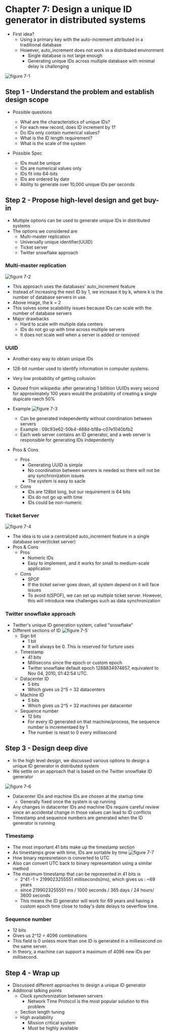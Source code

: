 # Chapter 7: Design a unique ID generator in distributed systems
- First idea?   
  - Using a primary key with the auto-increment attributed in a traditional database
  - However, auto_increment does not work in a distributed environment
    - Single database is not large enough 
    - Generating unique IDs across multiple database with minimal delay is challenging

![figure 7-1](./images_kh/fig-7-1.png)

## Step 1 - Understand the problem and establish design scope
- Possible questions
  - What are the characteristics of unique IDs?
  - For each new record, does ID increment by 1?
  - Do IDs only contain numerical values?
  - What is the ID length requirement?
  - What is the scale of the system

- Possible Spec
  - IDs must be unique
  - IDs are numerical values only
  - IDs fit into 64-bits
  - IDs are ordered by date
  - Ability to generate over 10,000 unique IDs per seconds

## Step 2 - Propose high-level design and get buy-in
- Multiple options can be used to generate unique IDs in distributed systems
- The options we considered are
  - Multi-master replication
  - Universally unique identifier(UUID)
  - Ticket server
  - Twitter snowflake approach

### Multi-master replication
![figure 7-2](./images_kh/fig-7-2.png)
- This approach uses the databases' auto_increment feature
- Instead of increasing the next ID by 1, we increase it by k, where k is the number of database servers in use.
- Above image, the k = 2
- This solves some scalability issues because IDs can scale with the number of database servers
- Major drawbacks
  - Hard to scale with multiple data centers
  - IDs do not go up with time across multiple servers
  - It does not scale well when a server is added or removed

### UUID
- Another easy way to obtain unique IDs
- 128-bit number used to identify information in computer systems.
- Very low probability of getting collusion
- Qutoed from wikipedia: after generating 1 billition UUIDs every second for approximately 100 years would the probability of creating a single dupicate raech 50%
- Example
![figure 7-3](./images_kh/fig-7-3.png)
  - Can be generated independently without coordination between servers
  - Example : 09c93e62-50b4-468d-bf8a-c07e1040bfb2
  - Each web server contains an ID generator, and a web server is responsible for generating IDs independently

- Pros & Cons
  - Pros
    - Generating UUID is simple
    - No coordination between servers is needed so there will not be any synchronization issues
    - The system is easy to sacle
  - Cons
    - IDs are 128bit long, but our requirement is 64 bits
    - IDs do not go up with time
    - IDs could be non-numeric

### Ticket Server
![figure 7-4](./images_kh/fig-7-4.png)
- The idea is to use a centralized auto_increment feature in a single database server(ticket server)
- Pros & Cons
  - Pros
    - Numeric IDs
    - Easy to implement, and it works for small to medium-scale application
  - Cons
    - SPOF
    - If the ticket server goes down, all system depend on it will face issues
    - To avoid it(SPOF), we can set up multiple ticket server. However, this will introduce new challenges such as data synchronization

### Twitter snowflake approach
- Twitter's unique ID generation system, called "snowflake"
- Different sections of ID
![figure 7-5](./images_kh/fig-7-5.png)
  - Sign bit
    - 1 bit
    - It will always be 0. This is reserved for furture uses
  - Timestamp
    - 41 bits
    - Millisecons since the epoch or custom epoch
    - Twitter snowflake default epoch 1288834974657, equivalent to Nov 04, 2010, 01:42:54 UTC.
  - Datacenter ID
    - 5 bits
    - Which gives us 2^5 = 32 datacenters
  - Machine ID
    - 5 bits
    - Which gives us 2^5 = 32 machines per datacenter
  - Sequence number
    - 12 bits
    - For every ID generated on that machine/process, the sequence number is incrementaed by 1
    - The number is reset to 0 every millisecond

## Step 3 - Design deep dive
- In the high level design, we discussed various options to design a unique ID generator in distributed system
- We settle on an approach that is based on the Twitter snowflake ID generator

![figure 7-6](./images_kh/fig-7-6.png)
- Datacenter IDs and machine IDs are chosen at the startup time
  - Generally fixed once the system is up running
- Any changes in datacenter IDs and machine IDs require careful review since an accidental change in those values can lead to ID conflicts
- Timestamp and sequence numbers are generated when the ID generator is running

### Timestamp
- The most important 41 bits make up the timestamp section
- As timestamps grow with time, IDs are sortable by time
![figure 7-7](./images_kh/fig-7-7.png)
- How binary represnetaion is converted to UTC
- Also can convert UTC back to binary representation using a similar method
- The maximum timestamp that can be represented in 41 bits is
  - 2^41 -1 = 2199023255551 milliseconds(ms), which gives us : ~69 years
  - since 2199023255551 ms / 1000 seconds / 365 days / 24 hours/ 3600 seconds
  - This means the ID generator will work for 69 years and having a custom epoch time close to today's date delays to oeverflow time. 

### Sequence number
- 12 bits
- Gives us 2^12 = 4096 combinations
- This field is 0 unless more than one ID is generated in a milliesecond on the same server. 
- In theory, a machine can support a maximum of 4096 new IDs per millisecond.

## Step 4 - Wrap up
- Discussed different approaches to design a unique ID generator
- Addtional talking points
  - Clock synchronization between servers
    - Network Time Protocol is the most popular solution to this problem
  - Section length tuning
  - High availability
    - Mission critical system
    - Must be highly available